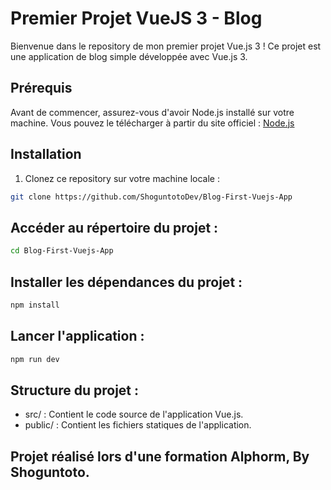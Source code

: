 # Premier Projet VueJS 3 - Blog

Bienvenue dans le repository de mon premier projet Vue.js 3 ! Ce projet est une application de blog simple développée avec Vue.js 3.

## Prérequis

Avant de commencer, assurez-vous d'avoir Node.js installé sur votre machine. Vous pouvez le télécharger à partir du site officiel : [Node.js](https://nodejs.org/)

## Installation

1. Clonez ce repository sur votre machine locale :

```bash
git clone https://github.com/ShoguntotoDev/Blog-First-Vuejs-App
```

## Accéder au répertoire du projet :
```bash
cd Blog-First-Vuejs-App
```

## Installer les dépendances du projet :
```bash
npm install
```

## Lancer l'application :
```bash
npm run dev
```

## Structure du projet :
- src/ : Contient le code source de l'application Vue.js.
- public/ : Contient les fichiers statiques de l'application.

## Projet réalisé lors d'une formation Alphorm, By Shoguntoto.
